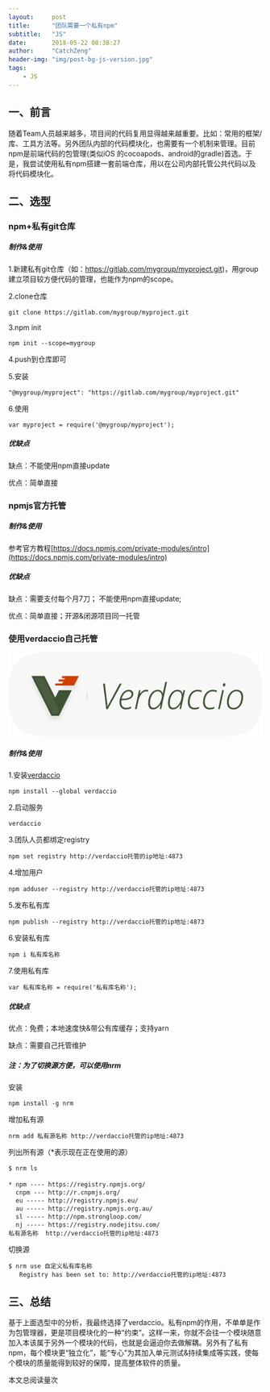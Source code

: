 ```yaml
---
layout:     post
title:      "团队需要一个私有npm"
subtitle:   "JS"
date:       2018-05-22 08:38:27
author:     "CatchZeng"
header-img: "img/post-bg-js-version.jpg"
tags:
    - JS
---
```

<span id="busuanzi_container_page_pv"></span>

## 一、前言

随着Team人员越来越多，项目间的代码复用显得越来越重要。比如：常用的框架/库、工具方法等。另外团队内部的代码模块化，也需要有一个机制来管理。目前npm是前端代码的包管理(类似iOS 的cocoapods、android的gradle)首选。于是，我尝试使用私有npm搭建一套前端仓库，用以在公司内部托管公共代码以及将代码模块化。


## 二、选型

### npm+私有git仓库

##### 制作&使用

1.新建私有git仓库（如：https://gitlab.com/mygroup/myproject.git)，用group建立项目较方便代码的管理，也能作为npm的scope。

2.clone仓库

```
git clone https://gitlab.com/mygroup/myproject.git
```

3.npm  init

```
npm init --scope=mygroup
```
4.push到仓库即可

5.安装

```
"@mygroup/myproject": "https://gitlab.com/mygroup/myproject.git"
```

6.使用

```
var myproject = require('@mygroup/myproject');
```

##### 优缺点

缺点：不能使用npm直接update

优点：简单直接


### npmjs官方托管

##### 制作&使用

参考官方教程[https://docs.npmjs.com/private-modules/intro](https://docs.npmjs.com/private-modules/intro)

##### 优缺点

缺点：需要支付每个月7刀； 不能使用npm直接update;

优点：简单直接；开源&闭源项目同一托管


### 使用verdaccio自己托管

![](/img/in-post/post-js/private-npm-1.png)

##### 制作&使用

1.安装[verdaccio](https://www.verdaccio.org)

```
npm install --global verdaccio 
```

2.启动服务

```
verdaccio
```

3.团队人员都绑定registry

```
npm set registry http://verdaccio托管的ip地址:4873
```

4.增加用户

```
npm adduser --registry http://verdaccio托管的ip地址:4873
```

5.发布私有库

```
npm publish --registry http://verdaccio托管的ip地址:4873
```

6.安装私有库

```
npm i 私有库名称
```

7.使用私有库

```
var 私有库名称 = require('私有库名称');
```

##### 优缺点

优点：免费；本地速度快&带公有库缓存；支持yarn

缺点：需要自己托管维护

##### 注：为了切换源方便，可以使用nrm

安装

```
npm install -g nrm
```

增加私有源

```
nrm add 私有源名称 http://verdaccio托管的ip地址:4873
```

列出所有源（*表示现在正在使用的源）

```
$ nrm ls

* npm ---- https://registry.npmjs.org/
  cnpm --- http://r.cnpmjs.org/
  eu ----- http://registry.npmjs.eu/
  au ----- http://registry.npmjs.org.au/
  sl ----- http://npm.strongloop.com/
  nj ----- https://registry.nodejitsu.com/
私有源名称  http://verdaccio托管的ip地址:4873
```

切换源

```
$ nrm use 自定义私有库名称
   Registry has been set to: http://verdaccio托管的ip地址:4873
```

## 三、总结

基于上面选型中的分析，我最终选择了verdaccio。私有npm的作用，不单单是作为包管理器，更是项目模块化的一种“约束”。这样一来，你就不会往一个模块随意加入本该属于另外一个模块的代码，也就是会逼迫你去做解耦。另外有了私有npm，每个模块更“独立化”，能“专心”为其加入单元测试&持续集成等实践，使每个模块的质量能得到较好的保障，提高整体软件的质量。

<span id="busuanzi_container_page_pv">
本文总阅读量<span id="busuanzi_value_page_pv"></span>次
</span>